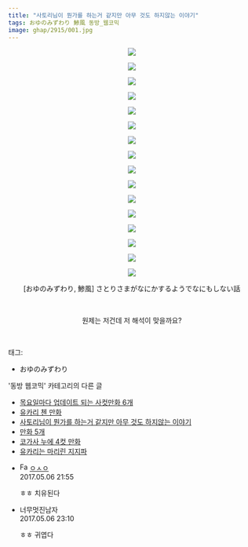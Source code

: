 ```yaml
---
title: "사토리님이 뭔가를 하는거 같지만 아무 것도 하지않는 이야기"
tags: おゆのみずわり 鯵風 동방_웹코믹
image: ghap/2915/001.jpg
---
```

<div class="article">
<p style="text-align: center; clear: none; float: none;"><img src="{{ site.nasurl }}/ghap/2915/001.jpg"/></p>
<p style="text-align: center; clear: none; float: none;"><img src="{{ site.nasurl }}/ghap/2915/002.jpg"/></p>
<p style="text-align: center; clear: none; float: none;"><img src="{{ site.nasurl }}/ghap/2915/003.jpg"/></p>
<p style="text-align: center; clear: none; float: none;"><img src="{{ site.nasurl }}/ghap/2915/004.jpg"/></p>
<p style="text-align: center; clear: none; float: none;"><img src="{{ site.nasurl }}/ghap/2915/005.jpg"/></p>
<p style="text-align: center; clear: none; float: none;"><img src="{{ site.nasurl }}/ghap/2915/006.jpg"/></p>
<p style="text-align: center; clear: none; float: none;"><img src="{{ site.nasurl }}/ghap/2915/007.jpg"/></p>
<p style="text-align: center; clear: none; float: none;"><img src="{{ site.nasurl }}/ghap/2915/008.jpg"/></p>
<p style="text-align: center; clear: none; float: none;"><img src="{{ site.nasurl }}/ghap/2915/009.jpg"/></p>
<p style="text-align: center; clear: none; float: none;"><img src="{{ site.nasurl }}/ghap/2915/010.jpg"/></p>
<p style="text-align: center; clear: none; float: none;"><img src="{{ site.nasurl }}/ghap/2915/011.jpg"/></p>
<p style="text-align: center; clear: none; float: none;"><img src="{{ site.nasurl }}/ghap/2915/012.jpg"/></p>
<p style="text-align: center; clear: none; float: none;"><img src="{{ site.nasurl }}/ghap/2915/013.jpg"/></p>
<p style="text-align: center; clear: none; float: none;"><img src="{{ site.nasurl }}/ghap/2915/014.jpg"/></p>
<p style="text-align: center; clear: none; float: none;"><img src="{{ site.nasurl }}/ghap/2915/015.jpg"/></p>
<p style="text-align: center; clear: none; float: none;"><img src="{{ site.nasurl }}/ghap/2915/016.jpg"/></p>
<p style="text-align: center; clear: none; float: none;">[おゆのみずわり, 鯵風] さとりさまがなにかするようでなにもしない話</p>
<p style="text-align: center; clear: none; float: none;"><br/></p>
<p style="text-align: center; clear: none; float: none;">원제는 저건데 저 해석이 맞을까요?</p>
<p><br/></p>
</div><div class="tagTrail">
<p>태그: </p>
<ul>
<li>おゆのみずわり</li>
</ul>
</div><div class="another">
<p>'동방 웹코믹' 카테고리의 다른 글</p>
<ul>
<li><a href="/2016-12-16-ghap_2918">목요일마다 업데이트 되는 사컷만화 6개</a></li>
<li><a href="/2016-12-16-ghap_2916">유카리 첸 만화</a></li>
<li><a href="/2016-12-16-ghap_2915">사토리님이 뭔가를 하는거 같지만 아무 것도 하지않는 이야기</a></li>
<li><a href="/2016-12-16-ghap_2912">만화 5개</a></li>
<li><a href="/2016-12-16-ghap_2911">코가사 누에 4컷 만화</a></li>
<li><a href="/2016-12-16-ghap_2909">유카리는 마리린 지지파</a></li>
</ul>
</div><div class="cb_module cb_fluid">
<div class="cb_wrt cb_profile">
<div class="comment">
<ul>
<li class="cb_thumb_off" id="comment14982328">
<div class="cb_comment_area">
<div class="cb_info_area">
<div class="cb_section">
<span class="cb_nick_name"><img alt="Favicon of http://google.com" height="16" onerror="this.onerror=null;this.parentNode.removeChild(this)" src="http://google.com/favicon.ico" width="16"/> <a href="http://google.com" onclick="return openLinkInNewWindow(this)">ㅇㅅㅇ</a></span>
</div>
<div class="cb_section">
<span class="cb_date">2017.05.06 21:55 </span>
</div>
</div>
<div class="cb_dsc_comment">
<p class="cb_dsc">
											ㅎㅎ 치유된다
										</p>
</div>
</div></li>
<li class="cb_thumb_off" id="comment14982371">
<div class="cb_comment_area">
<div class="cb_info_area">
<div class="cb_section">
<span class="cb_nick_name">너무멋진남자</span>
</div>
<div class="cb_section">
<span class="cb_date">2017.05.06 23:10 </span>
</div>
</div>
<div class="cb_dsc_comment">
<p class="cb_dsc">
											ㅎㅎ 귀엽다
										</p>
</div>
</div></li>
</ul>
</div>
</div><!-- commentList close -->
</div>